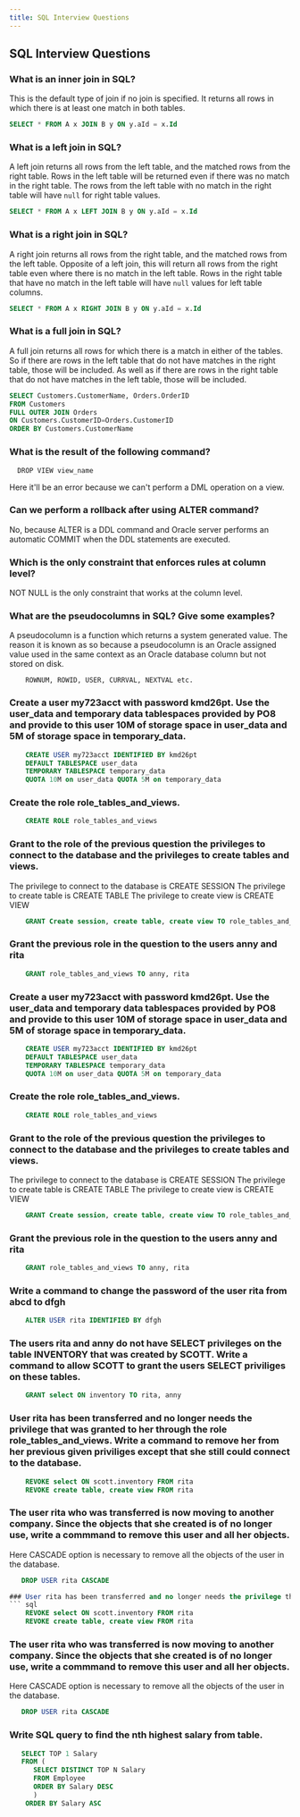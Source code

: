 ```yaml
---
title: SQL Interview Questions
---
```

## SQL Interview Questions

### What is an inner join in SQL?
This is the default type of join if no join is specified. It returns all rows in which there is at least one match in both tables.
```sql
SELECT * FROM A x JOIN B y ON y.aId = x.Id
```

### What is a left join in SQL?
A left join returns all rows from the left table, and the matched rows from the right table. Rows in the left table will be returned even if there was no match in the right table. The rows from the left table with no match in the right table will have `null` for right table values.
```sql
SELECT * FROM A x LEFT JOIN B y ON y.aId = x.Id
```

### What is a right join in SQL?
A right join returns all rows from the right table, and the matched rows from the left table. Opposite of a left join, this will return all rows from the right table even where there is no match in the left table. Rows in the right table that have no match in the left table will have `null` values for left table columns.
```sql
SELECT * FROM A x RIGHT JOIN B y ON y.aId = x.Id
```

### What is a full join in SQL?
A full join returns all rows for which there is a match in either of the tables. So if there are rows in the left table that do not have matches in the right table, those will be included. As well as if there are rows in the right table that do not have matches in the left table, those will be included.
```sql
SELECT Customers.CustomerName, Orders.OrderID
FROM Customers
FULL OUTER JOIN Orders
ON Customers.CustomerID=Orders.CustomerID
ORDER BY Customers.CustomerName
```

### What is the result of the following command?
``` 
  DROP VIEW view_name
```
Here it'll be an error because we can't perform a DML operation on a view.

### Can we perform a rollback after using ALTER command?
No, because ALTER is a DDL command and Oracle server performs an automatic COMMIT when the DDL statements are executed.


### Which is the only constraint that enforces rules at column level?
NOT NULL is the only constraint that works at the column level.


### What are the pseudocolumns in SQL? Give some examples?
A pseudocolumn is a function which returns a system generated value. The reason it is known as so because a pseudocolumn is an Oracle assigned value used in the same context as an Oracle database column but not stored on disk.
``` Some examples of it are:
    ROWNUM, ROWID, USER, CURRVAL, NEXTVAL etc.
```   

### Create a user my723acct with password kmd26pt. Use the user_data and temporary data tablespaces provided by PO8 and provide to this user 10M of storage space in user_data and 5M of storage space in temporary_data.
``` sql
    CREATE USER my723acct IDENTIFIED BY kmd26pt
    DEFAULT TABLESPACE user_data
    TEMPORARY TABLESPACE temporary_data
    QUOTA 10M on user_data QUOTA 5M on temporary_data
```   


### Create the role role_tables_and_views.
``` sql
    CREATE ROLE role_tables_and_views
``` 


### Grant to the role of the previous question the privileges to connect to the database and the privileges to create tables and views.
The privilege to connect to the database is CREATE SESSION
The privilege to create table is CREATE TABLE
The privilege to create view is CREATE VIEW
``` sql
    GRANT Create session, create table, create view TO role_tables_and_views
``` 


### Grant the previous role in the question to the users anny and rita
``` sql    
    GRANT role_tables_and_views TO anny, rita
``` 

### Create a user my723acct with password kmd26pt. Use the user_data and temporary data tablespaces provided by PO8 and provide to this user 10M of storage space in user_data and 5M of storage space in temporary_data.
``` sql
    CREATE USER my723acct IDENTIFIED BY kmd26pt
    DEFAULT TABLESPACE user_data
    TEMPORARY TABLESPACE temporary_data
    QUOTA 10M on user_data QUOTA 5M on temporary_data
```   


### Create the role role_tables_and_views.
``` sql
    CREATE ROLE role_tables_and_views
``` 


### Grant to the role of the previous question the privileges to connect to the database and the privileges to create tables and views.
The privilege to connect to the database is CREATE SESSION
The privilege to create table is CREATE TABLE
The privilege to create view is CREATE VIEW
``` sql
    GRANT Create session, create table, create view TO role_tables_and_views
``` 


### Grant the previous role in the question to the users anny and rita
``` sql    
    GRANT role_tables_and_views TO anny, rita
``` 

### Write a command to change the password of the user rita from abcd to dfgh
``` sql    
    ALTER USER rita IDENTIFIED BY dfgh
``` 


### The users rita and anny do not have SELECT privileges on the table INVENTORY that was created by SCOTT. Write a command to allow SCOTT to grant the users SELECT priviliges on these tables.
``` sql    
    GRANT select ON inventory TO rita, anny
``` 

### User rita has been transferred and no longer needs the privilege that was granted to her through the role role_tables_and_views. Write a command to remove her from her previous given priviliges except that she still could connect to the database.
``` sql    
    REVOKE select ON scott.inventory FROM rita
    REVOKE create table, create view FROM rita
``` 

### The user rita who was transferred is now moving to another company. Since the objects that she created is of no longer use, write a commmand to remove this user and all her objects.
Here CASCADE option is necessary to remove all the objects of the user in the database.
``` sql    
   DROP USER rita CASCADE

### User rita has been transferred and no longer needs the privilege that was granted to her through the role role_tables_and_views. Write a command to remove her from her previous given priviliges except that she still could connect to the database.
``` sql    
    REVOKE select ON scott.inventory FROM rita
    REVOKE create table, create view FROM rita
``` 


### The user rita who was transferred is now moving to another company. Since the objects that she created is of no longer use, write a commmand to remove this user and all her objects.
Here CASCADE option is necessary to remove all the objects of the user in the database.
``` sql    
   DROP USER rita CASCADE
```


### Write SQL query to find the nth highest salary from table.
``` sql    
   SELECT TOP 1 Salary
   FROM (
      SELECT DISTINCT TOP N Salary
      FROM Employee
      ORDER BY Salary DESC
      )
    ORDER BY Salary ASC
```
